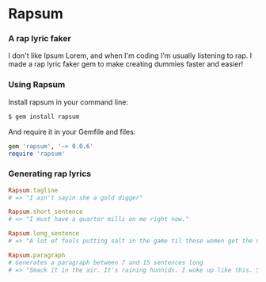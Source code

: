 # Rapsum
### A rap lyric faker

I don't like Ipsum Lorem, and when I'm coding I'm usually listening to rap. I made a rap lyric faker gem to make creating dummies faster and easier!

### Using Rapsum

Install rapsum in your command line:
```ruby
$ gem install rapsum
```

And require it in your Gemfile and files:
```ruby
gem 'rapsum', '~> 0.0.6'
require 'rapsum'
```

### Generating rap lyrics

```ruby
Rapsum.tagline
# => "I ain't sayin she a gold digger"

Rapsum.short_sentence
# => "I must have a quarter milli on me right now."

Rapsum.long_sentence
# => "A lot of fools putting salt in the game til these women get the notion that they running the game."

Rapsum.paragraph
# Generates a paragraph between 7 and 15 sentences long
# => "Smack it in the air. It's raining hunnids. I woke up like this. Some people want to kill their sorrows. Drank. I ain't gotta compete with a single soul. I call my homies, not 911. Left, left right. I just dodged a bullet from a crazy bitch. I could be broke and keep a million dollar smile. Not to mention that the booty's almost better than the face. Let's turn this bitch into a burial."
```